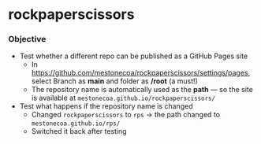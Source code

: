 # rockpaperscissors

### Objective
- Test whether a different repo can be published as a GitHub Pages site  
  - In https://github.com/mestonecoa/rockpaperscissors/settings/pages, select Branch as **main** and folder as **/root** (a must!)
  - The repository name is automatically used as the **path** — so the site is available at `mestonecoa.github.io/rockpaperscissors/`
- Test what happens if the repository name is changed  
  - Changed `rockpaperscissors` to `rps` → the path changed to `mestonecoa.github.io/rps/`  
  - Switched it back after testing
